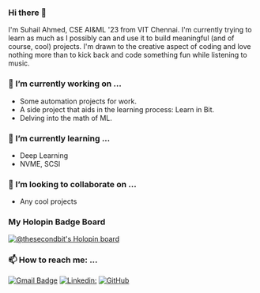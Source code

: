 ### Hi there 👋
I'm Suhail Ahmed, CSE AI&ML '23 from VIT Chennai. I'm currently trying to learn as much as I possibly can and use it to build meaningful (and of course, cool) projects. I'm drawn to the creative aspect of coding and love nothing more than to kick back and code something fun while listening to music.

### 🔭 I’m currently working on ...
- Some automation projects for work.
- A side project that aids in the learning process: Learn in Bit.
- Delving into the math of ML.

### 🌱 I’m currently learning ...
- Deep Learning
- NVME, SCSI

### 👯 I’m looking to collaborate on ...
- Any cool projects

### My Holopin Badge Board
[![@thesecondbit's Holopin board](https://holopin.io/api/user/board?user=thesecondbit)](https://holopin.io/@thesecondbit)

### 📫 How to reach me: ...
[![Gmail Badge](https://img.shields.io/badge/-suhailahmedvelorum@gmail.com-c14438?style=flat&logo=Gmail&logoColor=white)](mailto:suhailahmedvelorum@gmail.com "Connect via Email")
[![Linkedin: ](https://img.shields.io/badge/-SuhailAhmedVelorum-blue?style=flat-square&logo=Linkedin&logoColor=white&link=https:https://www.linkedin.com/in/suhail-ahmed-372992192/)](https://www.linkedin.com/in/suhail-ahmed-372992192/)
[![GitHub](https://img.shields.io/github/followers/SuhailAhmedVelorum?label=follow&style=social)](https://github.com/SuhailAhmedVelorum)

